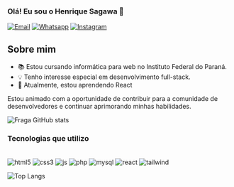 ### Olá! Eu sou o Henrique Sagawa 👋

[![Email](https://img.shields.io/badge/Gmail-D14836?style=for-the-badge&logo=gmail&logoColor=white)](https://criarmeulink.com.br/u/1705980605)
[![Whatsapp](https://img.shields.io/badge/WhatsApp-25D366?style=for-the-badge&logo=whatsapp&logoColor=white)](https://wa.me/554498050846)
[![Instagram](https://img.shields.io/badge/Instagram-E4405F?style=for-the-badge&logo=instagram&logoColor=white)](https://www.instagram.com/henriquetutomu/)

## Sobre mim
- 📚 Estou cursando informática para web no Instituto Federal do Paraná.
- 💡 Tenho interesse especial em desenvolvimento full-stack.
- 🌱 Atualmente, estou aprendendo React

Estou animado com a oportunidade de contribuir para a comunidade de desenvolvedores e continuar aprimorando minhas habilidades.

![Fraga GitHub stats](https://github-readme-stats.vercel.app/api?username=HenriqueSagawa&show_icons=true&theme=radical)

### Tecnologias que utilizo

<div style="display: inline-block"> <br/>
    <img align="center" alt="html5" src="https://img.shields.io/badge/HTML5-E34F26?style=for-the-badge&logo=html5&logoColor=white">
    <img align="center" alt="css3" src="https://img.shields.io/badge/CSS3-1572B6?style=for-the-badge&logo=css3&logoColor=white">
    <img align="center" alt="js" src="https://img.shields.io/badge/JavaScript-F7DF1E?style=for-the-badge&logo=javascript&logoColor=black">
    <img align="center" alt="php" src="https://img.shields.io/badge/PHP-777BB4?style=for-the-badge&logo=php&logoColor=white"> 
    <img align="center" alt="mysql" src="https://img.shields.io/badge/MySQL-00000F?style=for-the-badge&logo=mysql&logoColor=white">
    <img align="center" alt="react" src="https://img.shields.io/badge/React-20232A?style=for-the-badge&logo=react&logoColor=61DAFB">
    <img align="center" alt="tailwind" src="https://img.shields.io/badge/Tailwind_CSS-38B2AC?style=for-the-badge&logo=tailwind-css&logoColor=white">
</div>

![Top Langs](https://github-readme-stats.vercel.app/api/top-langs/?username=anuraghazra&langs_count=8)
